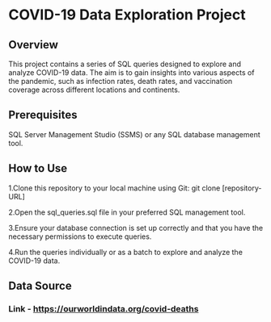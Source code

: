 # COVID-19 Data Exploration Project

## Overview
This project contains a series of SQL queries designed to explore and analyze COVID-19 data. The aim is to gain insights into various aspects of the pandemic, such as infection rates, death rates, and vaccination coverage across different locations and continents.

## Prerequisites
SQL Server Management Studio (SSMS) or any SQL database management tool.

## How to Use
1.Clone this repository to your local machine using Git:
      git clone [repository-URL]
      
2.Open the sql_queries.sql file in your preferred SQL management tool.

3.Ensure your database connection is set up correctly and that you have the necessary permissions to execute queries.

4.Run the queries individually or as a batch to explore and analyze the COVID-19 data.
 
## Data Source
### Link - https://ourworldindata.org/covid-deaths
